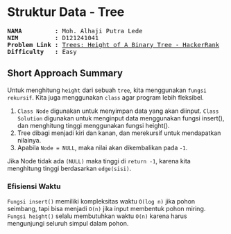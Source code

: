 # Struktur Data - Tree

<pre>
<strong>NAMA         :</strong> Moh. Alhaji Putra Lede
<strong>NIM          :</strong> D121241041
<strong>Problem Link :</strong> <a href="https://www.hackerrank.com/challenges/tree-height-of-a-binary-tree/problem?isFullScreen=true">Trees: Height of A Binary Tree - HackerRank</a>
<strong>Difficulty   :</strong> Easy
</pre>

## Short Approach Summary

Untuk menghitung `height` dari sebuah `tree`, kita menggunakan `fungsi rekursif`. Kita juga menggunakan `class` agar program lebih fleksibel.

1. `Class Node` digunakan untuk menyimpan data yang akan diinput. `Class Solution` digunakan untuk menginput data menggunakan fungsi insert(), dan menghitung tinggi menggunakan fungsi height().
2. Tree dibagi menjadi kiri dan kanan, dan merekursif untuk mendapatkan nilainya.
3. Apabila `Node = NULL`, maka nilai akan dikembalikan pada `-1`.

Jika Node tidak ada `(NULL)` maka tinggi di `return -1`, karena kita menghitung tinggi berdasarkan `edge(sisi)`.

### Efisiensi Waktu

`Fungsi insert()` memiliki kompleksitas waktu `O(log n)` jika pohon seimbang, tapi bisa menjadi `O(n)` jika input membentuk pohon miring. `Fungsi height()` selalu membutuhkan waktu `O(n)` karena harus mengunjungi seluruh simpul dalam pohon.
